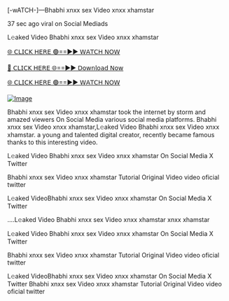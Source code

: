 [-wATCH-]—Bhabhi xnxx sex Video xnxx xhamstar


37 sec ago viral on Social Mediads

L𝚎aked Video Bhabhi xnxx sex Video xnxx xhamstar

[🌐 𝖢𝖫𝖨𝖢𝖪 𝖧𝖤𝖱𝖤 🟢==►► 𝖶𝖠𝖳𝖢𝖧 𝖭𝖮𝖶](https://3-tanei-pinik.blogspot.com/2025/02/viral-video.html)

[🔴 𝖢𝖫𝖨𝖢𝖪 𝖧𝖤𝖱𝖤 🌐==►► 𝖣𝗈𝗐𝗇𝗅𝗈𝖺𝖽 𝖭𝗈𝗐](https://3-tanei-pinik.blogspot.com/2025/02/viral-video.html)

[🌐 𝖢𝖫𝖨𝖢𝖪 𝖧𝖤𝖱𝖤 🟢==►► 𝖶𝖠𝖳𝖢𝖧 𝖭𝖮𝖶](https://3-tanei-pinik.blogspot.com/2025/02/viral-video.html)

[![Image](https://github.com/user-attachments/assets/ff3b7bd4-415c-4ca3-a6c8-b1f096193c29)](https://3-tanei-pinik.blogspot.com/2025/02/viral-video.html)

Bhabhi xnxx sex Video xnxx xhamstar took the internet by storm and amazed viewers On Social Media various social media platforms. Bhabhi xnxx sex Video xnxx xhamstar,L𝚎aked Video Bhabhi xnxx sex Video xnxx xhamstar. a young and talented digital creator, recently became famous thanks to this interesting video.

L𝚎aked Video Bhabhi xnxx sex Video xnxx xhamstar On Social Media X Twitter

Bhabhi xnxx sex Video xnxx xhamstar Tutorial Original Video video oficial twitter

L𝚎aked VideoBhabhi xnxx sex Video xnxx xhamstar On Social Media X Twitter

....L𝚎aked Video Bhabhi xnxx sex Video xnxx xhamstar xnxx xhamstar

L𝚎aked Video Bhabhi xnxx sex Video xnxx xhamstar On Social Media X Twitter

Bhabhi xnxx sex Video xnxx xhamstar Tutorial Original Video video oficial twitter

L𝚎aked VideoBhabhi xnxx sex Video xnxx xhamstar On Social Media X Twitter
Bhabhi xnxx sex Video xnxx xhamstar Tutorial Original Video video oficial twitter
